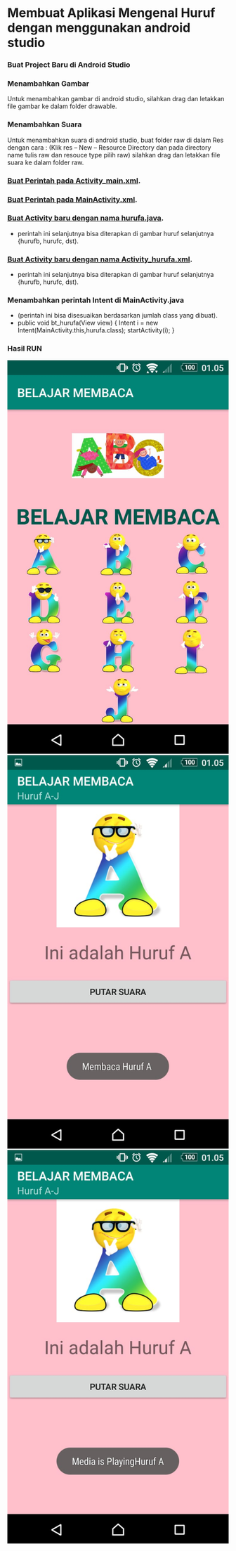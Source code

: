 # Membuat Aplikasi Mengenal Huruf dengan menggunakan android studio

### Buat Project Baru di Android Studio

### Menambahkan Gambar 
Untuk menambahkan gambar di android studio, silahkan drag dan letakkan file gambar ke dalam folder drawable.

### Menambahkan Suara
Untuk menambahkan suara di android studio, buat folder raw di dalam Res dengan cara : (Klik res – New – Resource Directory dan pada directory name tulis raw dan resouce type pilih raw)
silahkan drag dan letakkan file suara ke dalam folder raw.
 
### [Buat Perintah pada Activity_main.xml](https://github.com/Picdafi/androidhuruf/blob/master/MyApplication/app/src/main/res/layout/activity_main.xml).


### [Buat Perintah pada MainActivity.xml](https://github.com/Picdafi/androidhuruf/blob/master/MyApplication/app/src/main/java/com/example/myapplication/MainActivity.java).

### [Buat Activity baru dengan nama hurufa.java](https://github.com/Picdafi/androidhuruf/blob/master/MyApplication/app/src/main/java/com/example/myapplication/hurufa.java).
- perintah ini selanjutnya bisa diterapkan di gambar huruf selanjutnya {hurufb, hurufc, dst).

 
### [Buat Activity baru dengan nama Activity_hurufa.xml](https://github.com/Picdafi/androidhuruf/blob/master/MyApplication/app/src/main/res/layout/activity_hurufa.xml).
- perintah ini selanjutnya bisa diterapkan di gambar huruf selanjutnya {hurufb, hurufc, dst).


### Menambahkan perintah Intent di MainActivity.java
- (perintah ini bisa disesuaikan berdasarkan jumlah class yang dibuat).
- public void bt_hurufa(View view) {
Intent i = new Intent(MainActivity.this,hurufa.class);
startActivity(i);
}

### Hasil RUN

![Hasil yang ditampilkan](https://github.com/Picdafi/androidhuruf/blob/master/gambar/gambar1.jpeg)
![Hasil yang ditampilkan](https://github.com/Picdafi/androidhuruf/blob/master/gambar/gambar2.jpeg)
![Hasil yang ditampilkan](https://github.com/Picdafi/androidhuruf/blob/master/gambar/gambar3.jpeg)
